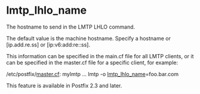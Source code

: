 # lmtp_lhlo_name 


The hostname to send in the LMTP LHLO command.



The default value is the machine hostname.  Specify a hostname or
[ip.add.re.ss] or [ip:v6:add:re::ss].



This information can be specified in the main.cf file for all LMTP
clients, or it can be specified in the master.cf file for a specific
client, for example:




/etc/postfix/<a href="master.5.html">master.cf</a>:
    mylmtp ... lmtp -o <a href="postconf.5.html#lmtp_lhlo_name">lmtp_lhlo_name</a>=foo.bar.com




This feature is available in Postfix 2.3 and later.



